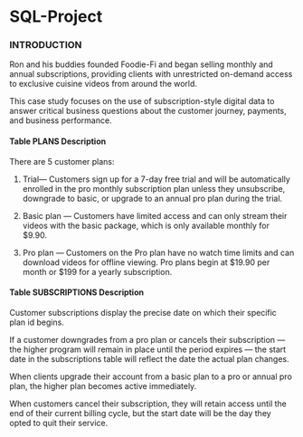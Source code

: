 # SQL-Project

### INTRODUCTION


Ron and his buddies founded Foodie-Fi and began selling monthly and annual 
subscriptions, providing clients with unrestricted on-demand access to exclusive cuisine 
videos from around the world.

This case study focuses on the use of subscription-style digital data to answer critical 
business questions about the customer journey, payments, and business performance.

#### Table PLANS Description

There are 5 customer plans:

1. Trial— Customers sign up for a 7-day free trial and will be automatically enrolled in the pro monthly subscription plan 
unless they unsubscribe, downgrade to basic, or upgrade to an annual pro plan during the trial.

2. Basic plan — Customers have limited access and can only stream their videos with the basic package, which is only 
available monthly for $9.90.

3. Pro plan — Customers on the Pro plan have no watch time limits and can download videos for offline viewing. Pro 
plans begin at $19.90 per month or $199 for a yearly subscription.

#### Table SUBSCRIPTIONS Description

  Customer subscriptions display the precise date on which their specific plan id begins.

  If a customer downgrades from a pro plan or cancels their subscription — the higher program will remain in place until 
  the period expires — the start date in the subscriptions table will reflect the date the actual plan changes.

  When clients upgrade their account from a basic plan to a pro or annual pro plan, the higher plan becomes active 
  immediately.

  When customers cancel their subscription, they will retain access until the end of their current billing cycle, but the 
  start date will be the day they opted to quit their service.
